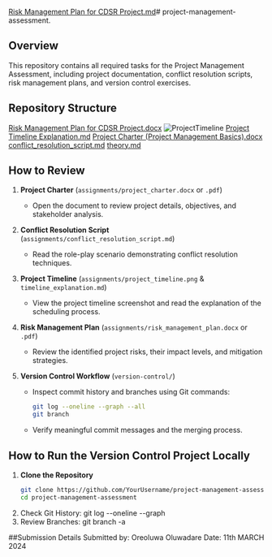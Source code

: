 [Risk Management Plan for CDSR Project.md](https://github.com/user-attachments/files/19175211/Risk.Management.Plan.for.CDSR.Project.md)# project-management-assessment.
## Overview  
This repository contains all required tasks for the Project Management Assessment, including project documentation, conflict resolution scripts, risk management plans, and version control exercises.  

## Repository Structure  
[Risk Management Plan for CDSR Project.docx](https://github.com/user-attachments/files/19175221/Risk.Management.Plan.for.CDSR.Project.docx)
![ProjectTimeline](https://github.com/user-attachments/assets/631dfefb-d1d4-4ac7-9fdf-db739462ed7d)
[Project Timeline Explanation.md](https://github.com/user-attachments/files/19175220/Project.Timeline.Explanation.md)
[Project Charter (Project Management Basics).docx](https://github.com/user-attachments/files/19175219/Project.Charter.Project.Management.Basics.docx)
[conflict_resolution_script.md](https://github.com/user-attachments/files/19175218/conflict_resolution_script.md)
[theory.md](https://github.com/user-attachments/files/19175237/theory.md)

## How to Review  

1. **Project Charter** (`assignments/project_charter.docx` or `.pdf`)  
   - Open the document to review project details, objectives, and stakeholder analysis.  

2. **Conflict Resolution Script** (`assignments/conflict_resolution_script.md`)  
   - Read the role-play scenario demonstrating conflict resolution techniques.  

3. **Project Timeline** (`assignments/project_timeline.png` & `timeline_explanation.md`)  
   - View the project timeline screenshot and read the explanation of the scheduling process.  

4. **Risk Management Plan** (`assignments/risk_management_plan.docx` or `.pdf`)  
   - Review the identified project risks, their impact levels, and mitigation strategies.  

5. **Version Control Workflow** (`version-control/`)  
   - Inspect commit history and branches using Git commands:  
     ```bash
     git log --oneline --graph --all
     git branch
     ```
   - Verify meaningful commit messages and the merging process.  

## How to Run the Version Control Project Locally  

1. **Clone the Repository**  
   ```bash
   git clone https://github.com/YourUsername/project-management-assessment.git
   cd project-management-assessment
2. Check Git History: git log --oneline --graph
3. Review Branches: git branch -a

##Submission Details
Submitted by: Oreoluwa Oluwadare
Date: 11th MARCH 2024

   
